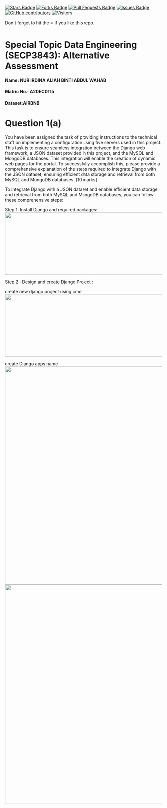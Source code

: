 <a href="https://github.com/drshahizan/SECP3843/stargazers"><img src="https://img.shields.io/github/stars/drshahizan/SECP3843" alt="Stars Badge"/></a>
<a href="https://github.com/drshahizan/SECP3843/network/members"><img src="https://img.shields.io/github/forks/drshahizan/SECP3843" alt="Forks Badge"/></a>
<a href="https://github.com/drshahizan/SECP3843/pulls"><img src="https://img.shields.io/github/issues-pr/drshahizan/SECP3843" alt="Pull Requests Badge"/></a>
<a href="https://github.com/drshahizan/SECP3843/issues"><img src="https://img.shields.io/github/issues/drshahizan/SECP3843" alt="Issues Badge"/></a>
<a href="https://github.com/drshahizan/SECP3843/graphs/contributors"><img alt="GitHub contributors" src="https://img.shields.io/github/contributors/drshahizan/SECP3843?color=2b9348"></a>
![Visitors](https://api.visitorbadge.io/api/visitors?path=https%3A%2F%2Fgithub.com%2Fdrshahizan%2FSECP3843&labelColor=%23d9e3f0&countColor=%23697689&style=flat)


Don't forget to hit the :star: if you like this repo.

# Special Topic Data Engineering (SECP3843): Alternative Assessment

#### Name: NUR IRDINA ALIAH BINTI ABDUL WAHAB
#### Matric No.: A20EC0115
#### Dataset:AIRBNB

# Question 1(a)
You have been assigned the task of providing instructions to the technical staff on 
implementing a configuration using five servers used in this project. This task is to ensure 
seamless integration between the Django web framework, a JSON dataset provided in this 
project, and the MySQL and MongoDB databases. This integration will enable the creation of 
dynamic web pages for the portal. To successfully accomplish this, please provide a 
comprehensive explanation of the steps required to integrate Django with the JSON dataset, 
ensuring efficient data storage and retrieval from both MySQL and MongoDB databases. 
[10 marks] 

To integrate Django with a JSON dataset and enable efficient data storage and retrieval from both MySQL and MongoDB databases, you can follow these comprehensive steps:

Step 1: Install Django and required packages:
<img src="https://github.com/drshahizan/SECP3843/blob/1c35a280cab92f8375cb0166bfc1a615c4eeb699/submission/IrdinaAliah/question1/files/images/install%20django.jpg" style="width: 700px; height: 200px;">

Step 2 : Design and create Django Project :

create new django project using cmd
<img src ="https://github.com/drshahizan/SECP3843/blob/447b608f8a27c9a39d678f4a44ee95c96dcb6764/submission/IrdinaAliah/question1/files/images/create%20design%20django%20.jpg" style ="width:700px; height: 200px;">

create Django apps name
<img src ="https://github.com/drshahizan/SECP3843/blob/4633f9a0c1ac74b9b6ec37d439fca8561a4b78b3/submission/IrdinaAliah/question1/files/images/create%20name%20app.jpg" style ="width:700px; height: 700px;">
<img src ="https://github.com/drshahizan/SECP3843/blob/4633f9a0c1ac74b9b6ec37d439fca8561a4b78b3/submission/IrdinaAliah/question1/files/images/startup%20code%20sjango.jpg" 
          style ="width:700px; height: 700px;">




          

